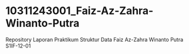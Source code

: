 # 10311243001_Faiz-Az-Zahra-Winanto-Putra
Repository Laporan Praktikum Struktur Data Faiz Az-Zahra Winanto Putra S1IF-12-01
